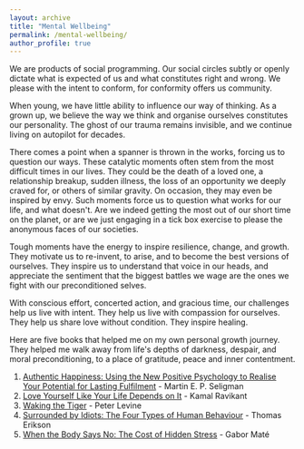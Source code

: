 ```yaml
---
layout: archive
title: "Mental Wellbeing"
permalink: /mental-wellbeing/
author_profile: true
---
```


We are products of social programming. Our social circles subtly or openly dictate what is expected of us and what constitutes right and wrong. We please with the intent to conform, for conformity offers us community. 

When young, we have little ability to influence our way of thinking. As a grown up, we believe the way we think and organise ourselves constitutes our personality. The ghost of our trauma remains invisible, and we continue living on autopilot for decades. 

There comes a point when a spanner is thrown in the works, forcing us to question our ways. These catalytic moments often stem from the most difficult times in our lives. They could be the death of a loved one, a relationship breakup, sudden illness, the loss of an opportunity we deeply craved for, or others of similar gravity. On occasion, they may even be inspired by envy. Such moments force us to question what works for our life, and what doesn't. Are we indeed getting the most out of our short time on the planet, or are we just engaging in a tick box exercise to please the anonymous faces of our societies. 

Tough moments have the energy to inspire resilience, change, and growth. They motivate us to re-invent, to arise, and to become the best versions of ourselves. They inspire us to understand that voice in our heads, and appreciate the sentiment that the biggest battles we wage are the ones we fight with our preconditioned selves.

With conscious effort, concerted action, and gracious time, our challenges help us live with intent. They help us live with compassion for ourselves. They help us share love without condition. They inspire healing.

Here are five books that helped me on my own personal growth journey. They helped me walk away from life's depths of darkness, despair, and moral preconditioning, to a place of gratitude, peace and inner contentment. 

1. [Authentic Happiness: Using the New Positive Psychology to Realise Your Potential for Lasting Fulfilment](https://www.waterstones.com/book/authentic-happiness/martin-seligman/9781857886771) - Martin E. P. Seligman
2. [Love Yourself Like Your Life Depends on It](https://kamal.blog/book/) - Kamal Ravikant
3. [Waking the Tiger](https://www.waterstones.com/book/waking-the-tiger-healing-trauma/peter-a-levine/ann-frederick/9781556432330) - Peter Levine
4. [Surrounded by Idiots: The Four Types of Human Behaviour](https://www.surroundedbyidiots.com/en/books/surrounded-by-idiots/) - Thomas Erikson
5. [When the Body Says No: The Cost of Hidden Stress](https://drgabormate.com/book/when-the-body-says-no/) - Gabor Maté

